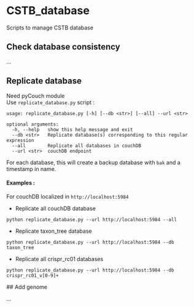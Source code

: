 # CSTB_database
Scripts to manage CSTB database

## Check database consistency 

...

## Replicate database
Need pyCouch module  
Use `replicate_database.py` script :
```
usage: replicate_database.py [-h] [--db <str>] [--all] --url <str>

optional arguments:
  -h, --help   show this help message and exit
  --db <str>   Replicate database(s) corresponding to this regular expression
  --all        Replicate all databases in couchDB
  --url <str>  couchDB endpoint
```
For each database, this will create a backup database with `bak` and a timestamp in name. 

#### Examples :  
For couchDB localized in `http://localhost:5984`
* Replicate all couchDB database
```
python replicate_database.py --url http://localhost:5984 --all
```
* Replicate taxon_tree database
```
python replicate_database.py --url http://localhost:5984 --db taxon_tree
```
* Replicate all crispr_rc01 databases
```
python replicate_database.py --url http://localhost:5984 --db crispr_rc01_v[0-9]+
```

## Add genome 

...


